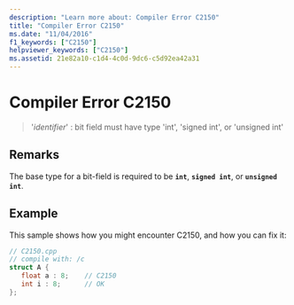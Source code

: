 ```yaml
---
description: "Learn more about: Compiler Error C2150"
title: "Compiler Error C2150"
ms.date: "11/04/2016"
f1_keywords: ["C2150"]
helpviewer_keywords: ["C2150"]
ms.assetid: 21e82a10-c1d4-4c0d-9dc6-c5d92ea42a31
---
```

# Compiler Error C2150

> '*identifier*' : bit field must have type 'int', 'signed int', or 'unsigned int'

## Remarks

The base type for a bit-field is required to be **`int`**, **`signed int`**, or **`unsigned int`**.

## Example

This sample shows how you might encounter C2150, and how you can fix it:

```cpp
// C2150.cpp
// compile with: /c
struct A {
   float a : 8;    // C2150
   int i : 8;      // OK
};
```
